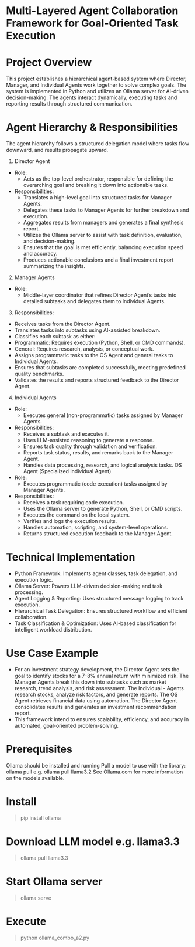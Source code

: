 # Multi-Layered Agent Collaboration Framework for Goal-Oriented Task Execution

# Project Overview
This project establishes a hierarchical agent-based system where Director, Manager, and Individual Agents work together to solve complex goals. The system is implemented in Python and utilizes an Ollama server for AI-driven decision-making. The agents interact dynamically, executing tasks and reporting results through structured communication.

# Agent Hierarchy & Responsibilities
The agent hierarchy follows a structured delegation model where tasks flow downward, and results propagate upward.

1) Director Agent
- Role:
  - Acts as the top-level orchestrator, responsible for defining the overarching goal and breaking it down into actionable tasks.
- Responsibilities:
  - Translates a high-level goal into structured tasks for Manager Agents.
  - Delegates these tasks to Manager Agents for further breakdown and execution.
  - Aggregates results from managers and generates a final synthesis report.
  - Utilizes the Ollama server to assist with task definition, evaluation, and decision-making.
  - Ensures that the goal is met efficiently, balancing execution speed and accuracy.
  - Produces actionable conclusions and a final investment report summarizing the insights.
2) Manager Agents
- Role:
  - Middle-layer coordinator that refines Director Agent’s tasks into detailed subtasks and delegates them to Individual Agents.
3) Responsibilities:
  - Receives tasks from the Director Agent.
  - Translates tasks into subtasks using AI-assisted breakdown.
  - Classifies each subtask as either:
  - Programmatic: Requires execution (Python, Shell, or CMD commands).
  - General: Requires research, analysis, or conceptual work.
  - Assigns programmatic tasks to the OS Agent and general tasks to Individual Agents.
  - Ensures that subtasks are completed successfully, meeting predefined quality benchmarks.
  - Validates the results and reports structured feedback to the Director Agent.
4) Individual Agents
- Role:
  - Executes general (non-programmatic) tasks assigned by Manager Agents.
- Responsibilities:
  - Receives a subtask and executes it.
  - Uses LLM-assisted reasoning to generate a response.
  - Ensures task quality through validation and verification.
  - Reports task status, results, and remarks back to the Manager Agent.
  - Handles data processing, research, and logical analysis tasks.
OS Agent (Specialized Individual Agent)
- Role:
  - Executes programmatic (code execution) tasks assigned by Manager Agents.
- Responsibilities:
  - Receives a task requiring code execution.
  - Uses the Ollama server to generate Python, Shell, or CMD scripts.
  - Executes the command on the local system.
  - Verifies and logs the execution results.
  - Handles automation, scripting, and system-level operations.
  - Returns structured execution feedback to the Manager Agent.

# Technical Implementation
- Python Framework: Implements agent classes, task delegation, and execution logic.
- Ollama Server: Powers LLM-driven decision-making and task processing.
- Agent Logging & Reporting: Uses structured message logging to track execution.
- Hierarchical Task Delegation: Ensures structured workflow and efficient collaboration.
- Task Classification & Optimization: Uses AI-based classification for intelligent workload distribution.

# Use Case Example
- For an investment strategy development, the Director Agent sets the goal to identify stocks for a 7-8% annual return with minimized risk. The Manager Agents break this down into subtasks such as market research, trend analysis, and risk assessment. The Individual - Agents research stocks, analyze risk factors, and generate reports. The OS Agent retrieves financial data using automation. The Director Agent consolidates results and generates an investment recommendation report.
- This framework intend to ensures scalability, efficiency, and accuracy in automated, goal-oriented problem-solving.

# Prerequisites
Ollama should be installed and running
Pull a model to use with the library: ollama pull <model> e.g. ollama pull llama3.2
See Ollama.com for more information on the models available.

# Install
>pip install ollama

# Download LLM model e.g. llama3.3
>ollama pull llama3.3

# Start Ollama server
>ollama serve

# Execute
>python ollama_combo_a2.py
